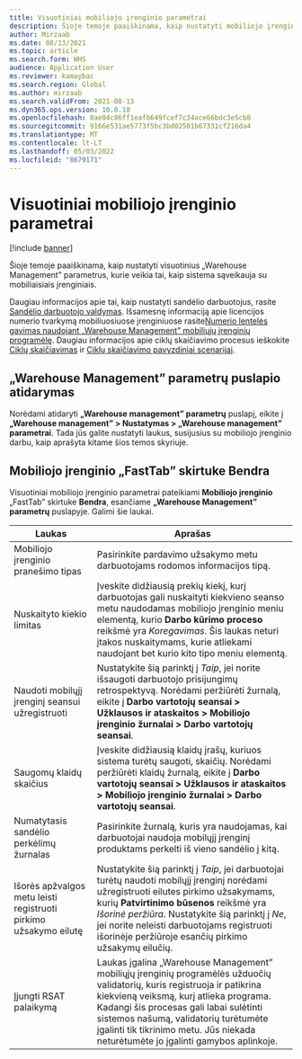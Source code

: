 ```yaml
---
title: Visuotiniai mobiliojo įrenginio parametrai
description: Šioje temoje paaiškinama, kaip nustatyti mobiliojo įrenginio parametrus „Warehouse management” parametrų puslapyje.
author: Mirzaab
ms.date: 08/13/2021
ms.topic: article
ms.search.form: WHS
audience: Application User
ms.reviewer: kamaybac
ms.search.region: Global
ms.author: mirzaab
ms.search.validFrom: 2021-08-13
ms.dyn365.ops.version: 10.0.18
ms.openlocfilehash: 0ae04c86ff1eafb649fcef7c34ace66bdc3e5cb8
ms.sourcegitcommit: 9166e531ae5773f5bc3bd02501b67331cf216da4
ms.translationtype: MT
ms.contentlocale: lt-LT
ms.lasthandoff: 05/03/2022
ms.locfileid: "8679171"
---
```

# <a name="global-mobile-device-parameters"></a>Visuotiniai mobiliojo įrenginio parametrai

[!include [banner](../includes/banner.md)]

Šioje temoje paaiškinama, kaip nustatyti visuotinius „Warehouse Management” parametrus, kurie veikia tai, kaip sistema sąveikauja su mobiliaisiais įrenginiais.

Daugiau informacijos apie tai, kaip nustatyti sandėlio darbuotojus, rasite [Sandėlio darbuotojo valdymas](manage-warehouse-workers.md). Išsamesnę informaciją apie licencijos numerio tvarkymą mobiliuosiuose įrenginiuose rasite[Numerio lentelės gavimas naudojant „Warehouse Management” mobiliųjų įrenginių programėlę](warehousing-mobile-device-app-license-plate-receiving.md). Daugiau informacijos apie ciklų skaičiavimo procesus ieškokite [Ciklų skaičiavimas](cycle-counting.md) ir [Ciklų skaičiavimo pavyzdiniai scenarijai](cycle-counting-scenarios.md).

## <a name="open-the-warehouse-management-parameters-page"></a>„Warehouse Management” parametrų puslapio atidarymas

Norėdami atidaryti **„Warehouse management” parametrų** puslapį, eikite į **„Warehouse management” \> Nustatymas \> „Warehouse management” parametrai**. Tada jūs galite nustatyti laukus, susijusius su mobiliojo įrenginio darbu, kaip aprašyta kitame šios temos skyriuje.

## <a name="mobile-device-fasttab-on-the-general-tab"></a>Mobiliojo įrenginio „FastTab” skirtuke Bendra

Visuotiniai mobiliojo įrenginio parametrai pateikiami **Mobiliojo įrenginio** „FastTab” skirtuke **Bendra**, esančiame **„Warehouse Management” parametrų** puslapyje. Galimi šie laukai.

| Laukas | Aprašas |
|---|---|
| Mobiliojo įrenginio pranešimo tipas | Pasirinkite pardavimo užsakymo metu darbuotojams rodomos informacijos tipą. |
| Nuskaityto kiekio limitas | Įveskite didžiausią prekių kiekį, kurį darbuotojas gali nuskaityti kiekvieno seanso metu naudodamas mobiliojo įrenginio meniu elementą, kurio **Darbo kūrimo proceso** reikšmė yra *Koregavimas*. Šis laukas neturi įtakos nuskaitymams, kurie atliekami naudojant bet kurio kito tipo meniu elementą. |
| Naudoti mobilųjį įrenginį seansui užregistruoti | Nustatykite šią parinktį į *Taip*, jei norite išsaugoti darbuotojo prisijungimų retrospektyvą. Norėdami peržiūrėti žurnalą, eikite į **Darbo vartotojų seansai \> Užklausos ir ataskaitos \> Mobiliojo įrenginio žurnalai \> Darbo vartotojų seansai**. |
| Saugomų klaidų skaičius | Įveskite didžiausią klaidų įrašų, kuriuos sistema turėtų saugoti, skaičių. Norėdami peržiūrėti klaidų žurnalą, eikite į **Darbo vartotojų seansai \> Užklausos ir ataskaitos \> Mobiliojo įrenginio žurnalai \> Darbo vartotojų seansai**. |
| Numatytasis sandėlio perkėlimų žurnalas | Pasirinkite žurnalą, kuris yra naudojamas, kai darbuotojai naudoja mobilųjį įrenginį produktams perkelti iš vieno sandėlio į kitą. |
| Išorės apžvalgos metu leisti registruoti pirkimo užsakymo eilutę | Nustatykite šią parinktį į *Taip*, jei darbuotojai turėtų naudoti mobilųjį įrenginį norėdami užregistruoti eilutes pirkimo užsakymams, kurių **Patvirtinimo būsenos** reikšmė yra *Išorinė peržiūra*. Nustatykite šią parinktį į *Ne*, jei norite neleisti darbuotojams registruoti išorinėje peržiūroje esančių pirkimo užsakymų eilučių. |
| Įjungti RSAT palaikymą | Laukas įgalina „Warehouse Management” mobiliųjų įrenginių programėlės užduočių validatorių, kuris registruoja ir patikrina kiekvieną veiksmą, kurį atlieka programa. Kadangi šis procesas gali labai sulėtinti sistemos našumą, validatorių turėtumėte įgalinti tik tikrinimo metu. Jūs niekada neturėtumėte jo įgalinti gamybos aplinkoje. |
